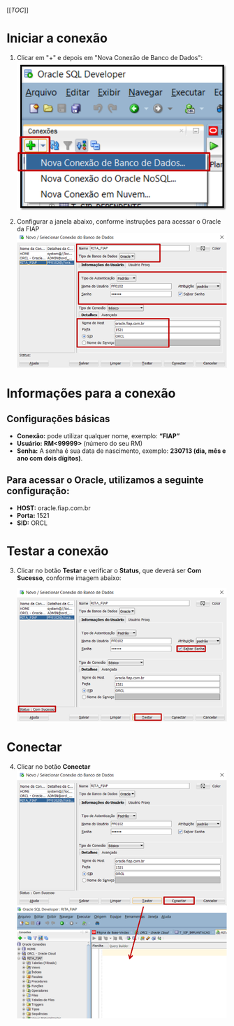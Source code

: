 [[_TOC_]]

# Iniciar a conexão

1. Clicar em "+" e depois em "Nova Conexão de Banco de Dados":
![image.png](/.attachments/image-83712327-b97e-4454-b7dc-e1e927ca782d.png)

2. Configurar a janela abaixo, conforme instruções para acessar o Oracle da FIAP
![image.png](/.attachments/image-61c0d77c-424d-4c1f-84b7-10ab476c7a6d.png)

# Informações para a conexão

## Configurações básicas
- **Conexão:** pode utilizar qualquer nome, exemplo: **“FIAP”** 
- **Usuário:** **RM<99999>** (número do seu RM) 
- **Senha:** A senha é sua data de nascimento, exemplo: **230713 (dia, mês e ano com dois dígitos)**. 
## Para acessar o Oracle, utilizamos a seguinte configuração:
- **HOST:** oracle.fiap.com.br 
- **Porta:** 1521 
- **SID:** ORCL

# Testar a conexão

3. Clicar no botão **Testar** e verificar o **Status**, que deverá ser **Com Sucesso**, conforme imagem abaixo:

   ![image.png](/.attachments/image-36c31c8a-f607-4a51-86ed-dc5828f41570.png)

# Conectar

4. Clicar no botão **Conectar**
  ![image.png](/.attachments/image-41959b3e-62b5-45cf-ab08-7b48079475e6.png)
   ![image.png](/.attachments/image-305f73ed-d961-45be-b460-4b15a060c35e.png)